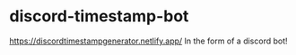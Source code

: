 # discord-timestamp-bot
https://discordtimestampgenerator.netlify.app/ In the form of a discord bot!
